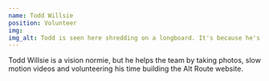 ```yaml
---
name: Todd Willsie
position: Volunteer
img: 
img_alt: Todd is seen here shredding on a longboard. It's because he's a fat man and can't keep his balance on a regular skateboard. Don't worry Todd wrote this description so he's not offended by what the Screen Reader has said about him. 
---
```

Todd Willsie is a vision normie, but he helps the team by taking photos, slow motion videos and volunteering his time building the Alt Route website.